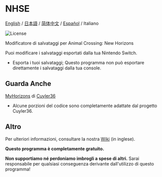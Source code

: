 NHSE
=====
<div>
  <a href="https://github.com/kwsch/NHSE">English</a> / <a href="README-jp.md">日本語</a> / <a href="README-zh-CN.md">简体中文</a> / <a href="README-es.md">Español</a> /  <span>Italiano</span>
</div>

![License](https://img.shields.io/badge/License-GPLv3-blue.svg)

Modificatore di salvataggi per Animal Crossing: New Horizons

Puoi modificare i salvataggi esportati dalla tua Nintendo Switch.
* Esporta i tuoi salvataggi; Questo programma non può esportare direttamente i salvataggi dalla tua console.

## Guarda Anche

[MyHorizons](https://github.com/Cuyler36/MyHorizons) di [Cuyler36](https://github.com/Cuyler36/)
* Alcune porzioni del codice sono completamente adattate dal progetto Cuyler36.

## Altro

Per ulteriori informazioni, consultare la nostra [Wiki](https://github.com/kwsch/NHSE/wiki) (in inglese).

**Questo programma è completamente gratuito.**

**Non supportiamo né perdoniamo imbrogli a spese di altri.** Sarai responsabile per qualsiasi conseguenza derivante dall'utilizzo di questo programma!
